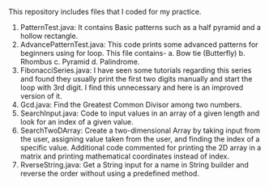 This repository includes files that I coded for my practice.

1. PatternTest.java: It contains Basic patterns such as a half pyramid and a hollow rectangle.
2. AdvancePatternTest.java: This code prints some advanced patterns for beginners using for loop. This file contains- a. Bow tie (Butterfly) b. Rhombus c. Pyramid d. Palindrome.
3. FibonacciSeries.java: I have seen some tutorials regarding this series and found they usually print the first two digits manually and start the loop with 3rd digit. I find this unnecessary and here is an improved version of it.
4. Gcd.java: Find the Greatest Common Divisor among two numbers.
5. SearchInput.java: Code to input values in an array of a given length and look for an index of a given value.
6. SearchTwoDArray: Create a two-dimensional Array by taking input from the user, assigning value taken from the user, and finding the index of a specific value. Additional code commented for printing the 2D array in a matrix and printing mathematical coordinates instead of index. 
7. RverseString.java: Get a String input for a name in String builder and reverse the order without using a predefined method. 
